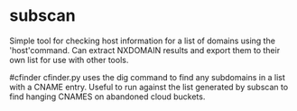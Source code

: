 # subscan
Simple tool for checking host information for a list of domains using the 'host'command.
Can extract NXDOMAIN results and export them to their own list for use with other tools.

#cfinder
cfinder.py uses the dig command to find any subdomains in a list with a CNAME entry. Useful to run against the list generated by subscan to find hanging CNAMES on abandoned cloud buckets.
